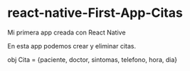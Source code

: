 # react-native-First-App-Citas
Mi primera app creada con React Native

En esta app podemos crear y eliminar citas.

obj Cita = {paciente, doctor, sintomas, telefono, hora, dia}
